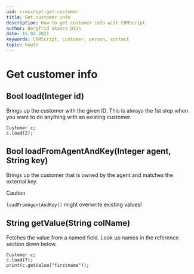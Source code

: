 ```yaml
---
uid: crmscript-get-customer
title: Get customer info
description: How to get customer info with CRMScript
author: Bergfrid Skaara Dias
date: 15.02.2021
keywords: CRMScript, customer, person, contact
topic: howto
---
```


# Get customer info

## Bool load(Integer id)

Brings up the customer with the given ID. This is always the 1st step when you want to do anything with an existing customer.

```crmscript
Customer c;
c.load(2);
```

## Bool loadFromAgentAndKey(Integer agent, String key)

Brings up the customer that is owned by the agent and matches the external key.

> [!CAUTION]
> `loadFromAgentAndKey()` might overwrite existing values!

## String getValue(String colName)

Fetches the value from a named field. Look up names in the reference section down below.

```crmscript!
Customer c;
c.load(7);
print(c.getValue("firstname"));
```

<!-- Referenced links -->

